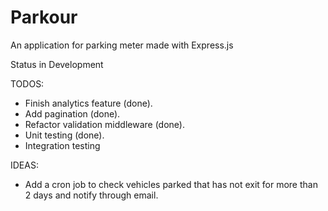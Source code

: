 # Parkour

An application for parking meter made with Express.js

Status in Development

TODOS:
- Finish analytics feature (done).
- Add pagination (done).
- Refactor validation middleware (done).
- Unit testing (done).
- Integration testing

IDEAS:
- Add a cron job to check vehicles parked that has not exit for more than 2 days and notify through email.